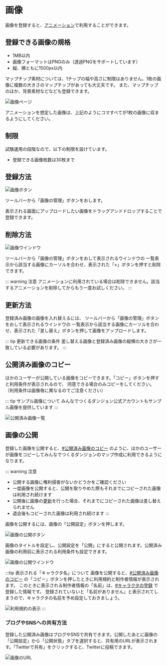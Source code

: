# 画像

画像を登録すると、[アニメーション](/guide/animation/)で利用することができます。

## 登録できる画像の規格

- 1MB以内
- 画像フォーマットはPNGのみ（透過PNGをサポートしています）
- 縦、横ともに1500px以内

マップチップ素材については、1チップの幅や高さに制限はありません。1枚の画像に複数の大きさのマップチップがあっても大丈夫です。
また、マップチップのほか、背景素材などなども登録できます。

![画像ページ](./images/animation-example.png)

アニメーションを想定した画像は、上記のようにコマすべてが1枚の画像に収まるようにしてください。

## 制限
試験運用の段階なので、以下の制限を設けています。

- 登録できる画像枚数は30枚まで

## 登録方法
![画像ボタン](./images/texture-navbar.png)

ツールバーから「画像の管理」ボタンをおします。

表示される画面にアップロードしたい画像をドラッグアンドドロップすることで登録できます。

## 削除方法
![画像ウインドウ](./images/texture-window.png)

ツールバーから「画像の管理」ボタンをおして表示されるウインドウの
一覧表示から該当する画像にカーソルを合わせ、表示された「×」ボタンを押すと削除できます。

::: warning 注意
アニメーションに利用されている場合は削除できません。該当するアニメーションを削除してからもう一度お試しください。
:::

## 更新方法
登録済み画像の画像を入れ替えるには、
ツールバーから「画像の管理」ボタンをおして表示されるウインドウの
一覧表示から該当する画像にカーソルを合わせ、表示された「差し替え」ボタンを押して画像をアップロードします。

::: tip 更新できる画像の条件
差し替える画像と登録済み画像の縦横の大きさが一致している必要があります。
:::

## 公開済み画像のコピー
ほかのユーザーが公開している画像をコピーできます。「コピー」ボタンを押すと利用条件が表示されるので、
同意できる場合のみコピーをしてください。
（利用条件は画像毎に異なるのでご注意ください）

::: tip サンプル画像について
みんなでつくるダンジョン公式アカウントもサンプル画像を提供しています
:::

![公開済み画像一覧](./images/texture-pub-items.png)


## 画像の公開
登録した画像を公開すると、[#公開済み画像のコピー](#公開済み画像のコピー) のように、ほかのユーザーが画像をコピーしてみんなでつくるダンジョンのマップ作成に利用できるようになります。

::: warning 注意
- 公開する画像に権利侵害がないかどうかをご確認ください
- 一度画像を公開すると、公開を取りやめた際もそれまでにコピーされた画像は利用され続けます
- 公開後に画像の[更新](/guide/texture/#更新方法)を行った場合、それまでにコピーされた画像は差し替えられません
- 退会後もコピーされた画像は利用され続けます
:::

画像を公開するには、画像の「公開設定」ボタンを押します。

![画像の公開ボタン](./images/texture-pub-button.png)

画像のタイトルを設定し、公開設定を「公開」にすると公開されます。公開済み画像の利用前に表示される利用条件も設定できます。

![画像の公開ウインドウ](./images/texture-pub-window.png)

:::tip 表示される「キャラクタ名」について
画像を公開すると、[#公開済み画像のコピー](#公開済み画像のコピー) の「コピー」ボタンを押したときに利用規約と制作者情報が表示されます。
このときに表示される制作者情報の「名前」は、[#キャラクタの登録](/guide/avatar/#キャラクタの登録) で登録した情報です。
登録されていないと「名前がありません」と表示されてしまうので、キャラクタの名前を予め設定しておきましょう。

![利用規約の表示](./images/texture-license-view.png)
:::

### ブログやSNSへの共有方法
登録した公開済み画像はブログやSNSで共有できます。公開したあとに画像の「公開設定」から「公開状態」タブを選択すると、共有用のURLが表示されます。「Twitterで共有」をクリックすると、Twitterに投稿できます。

![画像のURL](./images/texture-url.png)
